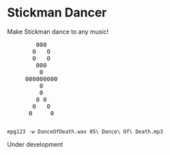 Stickman Dancer
===============

Make Stickman dance to any music!  
<pre>
        000
       0   0
       0   0
        000
         0
     000000000 
         0
         0
        0 0
       0   0
      0     0
</pre>
<code>
mpg123 -w DanceOfDeath.wav 05\ Dance\ Of\ Death.mp3
</code>

Under development
